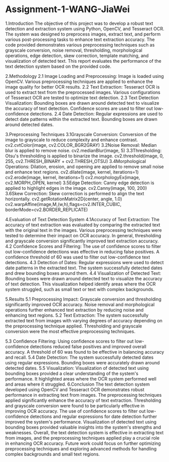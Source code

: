 # Assignment-1-WANG-JiaWei
1.Introduction
The objective of this project was to develop a robust text detection and extraction system using Python, OpenCV, and Tesseract OCR. The system was designed to preprocess images, extract text, and perform various post-processing tasks to enhance text extraction accuracy. The code provided demonstrates various preprocessing techniques such as grayscale conversion, noise removal, thresholding, morphological operations, edge detection, skew correction, template matching, and visualization of detected text. This report evaluates the performance of the text detection system based on the provided code.

2.Methodology
2.1 Image Loading and Preprocessing:
Image is loaded using OpenCV.
Various preprocessing techniques are applied to enhance the image quality for better OCR results.
2.2 Text Extraction:
Tesseract OCR is used to extract text from the preprocessed images.
Various configurations of Tesseract OCR are tested to optimize text detection.
2.3 Text Detection Visualization:
Bounding boxes are drawn around detected text to visualize the accuracy of text detection.
Confidence scores are used to filter out low-confidence detections.
2.4 Date Detection:
Regular expressions are used to detect date patterns within the extracted text.
Bounding boxes are drawn around detected dates.

3.Preprocessing Techniques
3.1Grayscale Conversion:
Conversion of the image to grayscale to reduce complexity and enhance contrast.
cv2.cvtColor(image, cv2.COLOR_BGR2GRAY)
3.2Noise Removal:
Median blur is applied to remove noise.
cv2.medianBlur(image, 5)
3.3Thresholding:
Otsu's thresholding is applied to binarize the image.
cv2.threshold(image, 0, 255, cv2.THRESH_BINARY + cv2.THRESH_OTSU)
3.4Morphological Operations:
Dilation, erosion, and opening are applied to remove small noise and enhance text regions.
cv2.dilate(image, kernel, iterations=1)
cv2.erode(image, kernel, iterations=1)
cv2.morphologyEx(image, cv2.MORPH_OPEN, kernel)
3.5Edge Detection:
Canny edge detection is applied to highlight edges in the image.
cv2.Canny(image, 100, 200)
3.6Skew Correction:
Skew correction is performed to align the text horizontally.
cv2.getRotationMatrix2D(center, angle, 1.0)
cv2.warpAffine(image,M,(w,h),flags=cv2.INTER_CUBIC, 	borderMode=cv2.BORDER_REPLICATE)

4.Evaluation of Text Detection System
4.1Accuracy of Text Extraction:
The accuracy of text extraction was evaluated by comparing the extracted text with the original text in the images.
Various preprocessing techniques were tested to determine their impact on OCR accuracy.
In general, thresholding and grayscale conversion significantly improved text extraction accuracy.
4.2 Confidence Scores and Filtering:
The use of confidence scores to filter out low-confidence detections was effective in reducing false positives.
A confidence threshold of 60 was used to filter out low-confidence text detections.
4.3 Detection of Dates:
Regular expressions were used to detect date patterns in the extracted text.
The system successfully detected dates and drew bounding boxes around them.
4.4 Visualization of Detected Text:
Bounding boxes were drawn around detected text to visualize the accuracy of text detection.
This visualization helped identify areas where the OCR system struggled, such as small text or text with complex backgrounds.

5.Results
5.1 Preprocessing Impact:
Grayscale conversion and thresholding significantly improved OCR accuracy.
Noise removal and morphological operations further enhanced text extraction by reducing noise and enhancing text regions.
5.2 Text Extraction:
The system successfully extracted text from images with varying degrees of accuracy depending on the preprocessing technique applied.
Thresholding and grayscale conversion were the most effective preprocessing techniques.

5.3 Confidence Filtering:
Using confidence scores to filter out low-confidence detections reduced false positives and improved overall accuracy.
A threshold of 60 was found to be effective in balancing accuracy and recall.
5.4 Date Detection:
The system successfully detected dates using regular expressions.
Bounding boxes were accurately drawn around detected dates.
5.5 Visualization:
Visualization of detected text using bounding boxes provided a clear understanding of the system's performance.
It highlighted areas where the OCR system performed well and areas where it struggled.
6.Conclusion
The text detection system developed using OpenCV and Tesseract OCR demonstrates robust performance in extracting text from images. The preprocessing techniques applied significantly enhance the accuracy of text extraction. Thresholding and grayscale conversion were found to be particularly effective in improving OCR accuracy.
The use of confidence scores to filter out low-confidence detections and regular expressions for date detection further improved the system's performance. Visualization of detected text using bounding boxes provided valuable insights into the system's strengths and weaknesses.
Overall, the text detection system is effective in extracting text from images, and the preprocessing techniques applied play a crucial role in enhancing OCR accuracy. Future work could focus on further optimizing preprocessing techniques and exploring advanced methods for handling complex backgrounds and small text regions.
